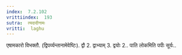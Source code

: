 ```yaml
---
index:  7.2.102
vrittiindex:  193
sutra:  त्यदादीनामः
vritti:  laghu 
---
```


एषामकारो विभक्तौ. (द्विपर्य्यन्तानामेवेष्टिः). द्वौ 2. द्वाभ्याम् 3. द्वयोः 2.. पाति लोकमिति पपीः सूर्यः..

